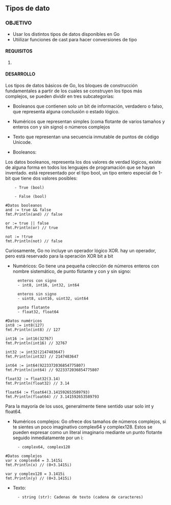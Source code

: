 ## Tipos de dato

### OBJETIVO

- Usar los distintos tipos de datos disponibles en Go
- Utiilizar funciones de cast para hacer conversiones de tipo

#### REQUISITOS

1. 

#### DESARROLLO
Los tipos de datos básicos de Go, los bloques de construcción fundamentales a partir de los cuales se construyen los tipos más complejos, se pueden dividir en tres subcategorías:

* Booleanos que contienen solo un bit de información, verdadero o falso, que representa alguna conclusión o estado lógico.

* Numéricos que representan simples (coma flotante de varios tamaños y enteros con y sin signo) o números complejos

* Texto que representan una secuencia inmutable de puntos de código Unicode.

- Booleanos:

Los datos booleanos, representa los dos valores de verdad lógicos, existe de alguna forma en todos los lenguajes de programación que se hayan inventado. está representado por el tipo bool, un tipo entero especial de 1-bit que tiene dos valores posibles:

        - True (bool) 

        - False (bool) 
```
#Datos booleanos
and := true && false
fmt.Println(and) // false

or := true || false
fmt.Println(or) // true

not := !true
fmt.Println(not) // false
```
Curiosamente, Go no incluye un operador lógico XOR. hay un operador, pero está reservado para la operación XOR bit a bit

- Numéricos:
Go tiene una pequeña colección de números enteros con nombre sistemático, de punto flotante y con y sin signo:

        enteros con signo
        - int8, int16, int32, int64

        enteros sin signo
        - uint8, uint16, uint32, uint64

        punto flotante
        - float32, float64
```
#Datos numéricos
int8 := int8(127)
fmt.Println(int8) // 127

int16 := int16(32767)
fmt.Println(int16) // 32767

int32 := int32(2147483647)
fmt.Println(int32) // 2147483647

int64 := int64(9223372036854775807)
fmt.Println(int64) // 9223372036854775807

float32 := float32(3.14)
fmt.Println(float32) // 3.14

float64 := float64(3.141592653589793)
fmt.Println(float64) // 3.141592653589793

```

Para la mayoría de los usos, generalmente tiene sentido usar solo int y float64.

- Numéricos complejos:
Go ofrece dos tamaños de números complejos, si te sientes un poco imaginativo complex64 y complex128. Estos se pueden expresar como un literal imaginario mediante un punto flotante seguido inmediatamente por un i:

        - complex64, complex128
```
#Datos complejos
var x complex64 = 3.1415i
fmt.Println(x) // (0+3.1415i)

var y complex128 = 3.1415i
fmt.Println(y) // (0+3.1415i)

```        


- Texto:

        - string (str): Cadenas de texto (cadena de caracteres)



